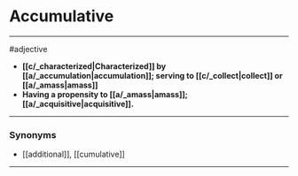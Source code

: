 # Accumulative
---
#adjective
- **[[c/_characterized|Characterized]] by [[a/_accumulation|accumulation]]; serving to [[c/_collect|collect]] or [[a/_amass|amass]]**
- **Having a propensity to [[a/_amass|amass]]; [[a/_acquisitive|acquisitive]].**
---
### Synonyms
- [[additional]], [[cumulative]]
---
